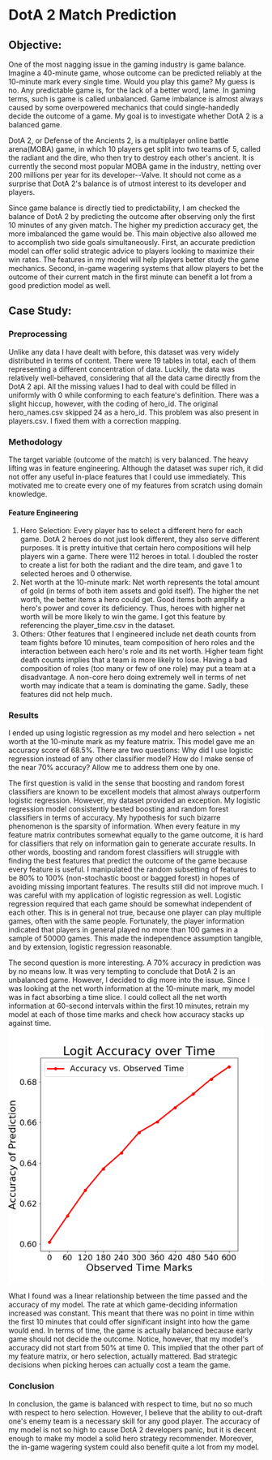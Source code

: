# DotA 2 Match Prediction

## Objective:
One of the most nagging issue in the gaming industry is game balance. Imagine a 40-minute game, whose outcome can be predicted reliably at the 10-minute mark every single time. Would you play this game? My guess is no. Any predictable game is, for the lack of a better word, lame. In gaming terms, such is game is called unbalanced. Game imbalance is almost always caused by some overpowered mechanics that could single-handedly decide the outcome of a game. My goal is to investigate whether DotA 2 is a balanced game.

DotA 2, or Defense of the Ancients 2, is a multiplayer online battle arena(MOBA) game, in which 10 players get split into two teams of 5, called the radiant and the dire, who then try to destroy each other's ancient. It is currently the second most popular MOBA game in the industry, netting over 200 millions per year for its developer--Valve. It should not come as a surprise that DotA 2's balance is of utmost interest to its developer and players.

Since game balance is directly tied to predictability, I am checked the balance of DotA 2 by predicting the outcome after observing only the first 10 minutes of any given match. The higher my prediction accuracy get, the more imbalanced the game would be. This main objective also allowed me to accomplish two side goals simultaneously. First, an accurate prediction model can offer solid strategic advice to players looking to maximize their win rates. The features in my model will help players better study the game mechanics. Second, in-game wagering systems that allow players to bet the outcome of their current match in the first minute can benefit a lot from a good prediction model as well.

## Case Study:
### Preprocessing
Unlike any data I have dealt with before, this dataset was very widely distributed in terms of content. There were 19 tables in total, each of them representing a different concentration of data. Luckily, the data was relatively well-behaved, considering that all the data came directly from the DotA 2 api. All the missing values I had to deal with could be filled in uniformly with 0 while conforming to each feature's definition. There was a slight hiccup, however, with the coding of hero_id. The original hero_names.csv skipped 24 as a hero_id. This problem was also present in players.csv. I fixed them with a correction mapping.

### Methodology
The target variable (outcome of the match) is very balanced. The heavy lifting was in feature engineering. Although the dataset was super rich, it did not offer any useful in-place features that I could use immediately. This motivated me to create every one of my features from scratch using domain knowledge.

#### Feature Engineering
1. Hero Selection: Every player has to select a different hero for each game. DotA 2 heroes do not just look different, they also serve different purposes. It is pretty intuitive that certain hero compositions will help players win a game. There were 112 heroes in total. I doubled the roster to create a list for both the radiant and the dire team, and gave 1 to selected heroes and 0 otherwise.
2. Net worth at the 10-minute mark: Net worth represents the total amount of gold (in terms of both item assets and gold itself). The higher the net worth, the better items a hero could get. Good items both amplify a hero's power and cover its deficiency. Thus, heroes with higher net worth will be more likely to win the game. I got this feature by referencing the player_time.csv in the dataset.
3. Others: Other features that I engineered include net death counts from team fights before 10 minutes, team composition of hero roles and the interaction between each hero's role and its net worth. Higher team fight death counts implies that a team is more likely to lose. Having a bad composition of roles (too many or few of one role) may put a team at a disadvantage. A non-core hero doing extremely well in terms of net worth may indicate that a team is dominating the game. Sadly, these features did not help much.

### Results
I ended up using logistic regression as my model and hero selection + net worth at the 10-minute mark as my feature matrix. This model gave me an accuracy score of 68.5%. There are two questions: Why did I use logistic regression instead of any other classifier model? How do I make sense of the near 70% accuracy? Allow me to address them one by one.

The first question is valid in the sense that boosting and random forest classifiers are known to be excellent models that almost always outperform logistic regression. However, my dataset provided an exception. My logistic regression model consistently bested boosting and random forest classifiers in terms of accuracy. My hypothesis for such bizarre phenomenon is the sparsity of information. When every feature in my feature matrix contributes somewhat equally to the game outcome, it is hard for classifiers that rely on information gain to generate accurate results. In other words, boosting and random forest classifiers will struggle with finding the best features that predict the outcome of the game because every feature is useful. I manipulated the random subsetting of features to be 80% to 100% (non-stochastic boost or bagged forest) in hopes of avoiding missing important features. The results still did not improve much. I was careful with my application of logistic regression as well. Logistic regression required that each game should be somewhat independent of each other. This is in general not true, because one player can play multiple games, often with the same people. Fortunately, the player information indicated that players in general played no more than 100 games in a sample of 50000 games. This made the independence assumption tangible, and by extension, logistic regression reasonable.

The second question is more interesting. A 70% accuracy in prediction was by no means low. It was very tempting to conclude that DotA 2 is an unbalanced game. However, I decided to dig more into the issue. Since I was looking at the net worth information at the 10-minute mark, my model was in fact absorbing a time slice. I could collect all the net worth information at 60-second intervals within the first 10 minutes, retrain my model at each of those time marks and check how accuracy stacks up against time.
![Accuracy vs. Time](/img/accuracy_vs_time.png)

What I found was a linear relationship between the time passed and the accuracy of my model. The rate at which game-deciding information increased was constant. This meant that there was no point in time within the first 10 minutes that could offer significant insight into how the game would end. In terms of time, the game is actually balanced because early game should not decide the outcome. Notice, however, that my model's accuracy did not start from 50% at time 0. This implied that the other part of my feature matrix, or hero selection, actually mattered. Bad strategic decisions when picking heroes can actually cost a team the game.

### Conclusion
In conclusion, the game is balanced with respect to time, but no so much with respect to hero selection. However, I believe that the ability to out-draft one's enemy team is a necessary skill for any good player. The accuracy of my model is not so high to cause DotA 2 developers panic, but it is decent enough to make my model a solid hero strategy recommender. Moreover, the in-game wagering system could also benefit quite a lot from my model.
